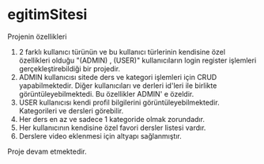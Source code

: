 # egitimSitesi
Projenin özellikleri
1) 2 farklı kullanıcı türünün ve bu kullanıcı türlerinin kendisine özel özellikleri olduğu "(ADMIN) , (USER)" kullanıcıların login register işlemleri gerçekleştirebildiği bir projedir.
2) ADMIN kullanıcısı sitede ders ve kategori işlemleri için CRUD yapabilmektedir. Diğer kullanıcıları ve derleri id'leri ile birlikte görüntüleyebilmektedi. Bu özellikler ADMIN' e özeldir.
3) USER kullanıcısı kendi profil bilgilerini görüntüleyebilmektedir. Kategorileri ve dersleri görebilir.
4) Her ders en az ve sadece 1 kategoride olmak zorundadır.
5) Her kullanıcının kendisine özel favori dersler listesi vardır.
6) Derslere video eklenmesi için altyapı sağlanmıştır.

Proje devam etmektedir.
